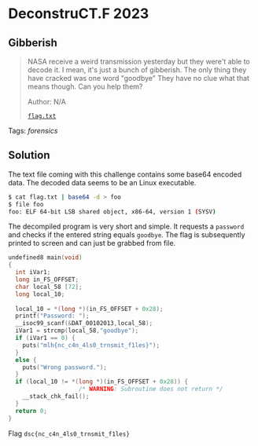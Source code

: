 # DeconstruCT.F 2023

## Gibberish

> NASA receive a weird transmission yesterday but they were't able to decode it. I mean, it's just a bunch of gibberish. The only thing they have cracked was one word "goodbye"
They have no clue what that means though. Can you help them?
>
>  Author: N/A
>
> [`flag.txt`](flag.txt)

Tags: _forensics_

## Solution
The text file coming with this challenge contains some base64 encoded data. The decoded data seems to be an Linux executable.

```bash
$ cat flag.txt | base64 -d > foo
$ file foo
foo: ELF 64-bit LSB shared object, x86-64, version 1 (SYSV)
```

The decompiled program is very short and simple. It requests a `password` and checks if the entered string equals `goodbye`. The flag is subsequently printed to screen and can just be grabbed from file.

```c
undefined8 main(void)
{
  int iVar1;
  long in_FS_OFFSET;
  char local_58 [72];
  long local_10;
  
  local_10 = *(long *)(in_FS_OFFSET + 0x28);
  printf("Password: ");
  __isoc99_scanf(&DAT_00102013,local_58);
  iVar1 = strcmp(local_58,"goodbye");
  if (iVar1 == 0) {
    puts("mlh{nc_c4n_4ls0_trnsmit_f1les}");
  }
  else {
    puts("Wrong password.");
  }
  if (local_10 != *(long *)(in_FS_OFFSET + 0x28)) {
                    /* WARNING: Subroutine does not return */
    __stack_chk_fail();
  }
  return 0;
}
```

Flag `dsc{nc_c4n_4ls0_trnsmit_f1les}`